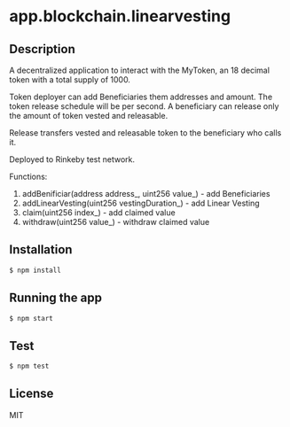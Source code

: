 # app.blockchain.linearvesting

## Description
A decentralized application to interact with the MyToken, an 18 decimal token with a total supply of 1000.

Token deployer can add Beneficiaries them addresses and amount. The token release schedule will be per second. 
A beneficiary can release only the amount of token vested and releasable.

Release transfers vested and releasable token to the beneficiary who calls it.

Deployed to Rinkeby test network.

Functions:
1. addBenificiar(address address_, uint256 value_) - add Beneficiaries
2. addLinearVesting(uint256 vestingDuration_) - add Linear Vesting
3. claim(uint256 index_) - add claimed value
4. withdraw(uint256 value_) - withdraw claimed value

## Installation

```bash
$ npm install
```

## Running the app

```bash
$ npm start
```

## Test

```bash
$ npm test
```

## License

MIT
